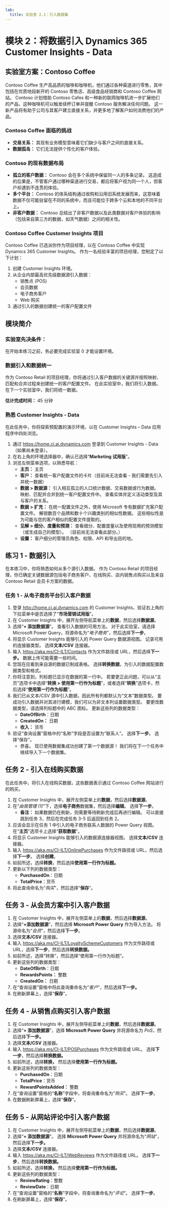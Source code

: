 ```yaml
---
lab:
  title: 实验室 2.1：引入数据集
---
```


# 模块 2：将数据引入 Dynamics 365 Customer Insights - Data

## 实验室方案：Contoso Coffee
Contoso Coffee 生产高品质的咖啡和咖啡机，他们通过各种渠道进行零售，其中包括在优质地段新开的 Contoso 零售店、高级食品经销商和 Contoso Coffee 网站。 Contoso 计划借助 Contoso Cafes 和一种新的联网咖啡机进一步扩展他们的产品，这种咖啡机可以触发续杯订单并提醒 Contoso 服务解决任何问题。 这一新产品将有助于公司与其客户建立直接关系，并更多地了解客户如何消费他们的产品。

### Contoso Coffee 面临的挑战
- **交易关系：** 其现有业务模型意味着它们缺少与客户之间的直接关系。
- **数据孤岛：** 它们无法提供个性化的客户体验。

### Contoso 的现有数据布局
- **孤立的客户数据：** Contoso 会在多个系统中保留同一人的多条记录。 这造成的后果是，不管客户通过哪种渠道进行交易，都应将客户视为同一个人，但客户却遇到不连贯的体验。
- **多个平台：** Contoso 的体系结构通过收购和沿用旧系统发展而来，这意味着数据不仅可能驻留在不同的系统中，而且可能位于跨多个云和本地的不同平台上。
- **非客户数据：** Contoso 总结出了非客户数据以及此类数据对客户体验的影响（包括来自第三方的数据，如天气数据）之间的相关性。

### Contoso Coffee Customer Insights 项目
Contoso Coffee 已选派你作为项目经理，以在 Contoso Coffee 中实现 Dynamics 365 Customer Insights。 作为一名经验丰富的项目经理，您制定了以下计划：
1. 创建 Customer Insights 环境。
2. 从企业内部最高优先级数据源引入数据：
   - 销售点 (POS)
   - 会员数据
   - 电子商务客户
   - Web 购买
3. 通过引入的数据创建统一的客户配置文件

## 模块简介

### 实验室先决条件：
在开始本练习之前，务必要完成实验室 0 才能设置环境。

### 数据引入和数据统一
作为 Contoso Retail 的项目经理，你将通过引入客户数据的关键源并按照映射、匹配和合并过程来创建统一的客户配置文件。 在此实验室中，我们将引入数据。 在下一个实验室中，我们将统一数据。

**估计完成时间：** 45 分钟

### 熟悉 Customer Insights - Data
在此任务中，你将探索预配置的演示环境，以在 Customer Insights – Data 应用程序中四处浏览。
1. 通过 https://home.ci.ai.dynamics.com 登录到 Customer Insights - Data（如果尚未登录）。
2. 在右上角的环境选择器中，确认已选择“**Marketing 试用版**”。
3. 浏览左侧菜单选项，以熟悉导航：
   - **主页：** 主页
   - **客户：** 查看统一客户配置文件的卡片（目前尚无法查看 - 我们需要先引入并统一数据）
   - **数据 > 数据源：** 引入相互孤立的人口统计数据、交易数据或行为数据。 映射、匹配并合并到统一客户配置文件中。 查看实体并定义活动类型及其与客户的关系。
   - **数据 > 扩充：** 在统一配置文件之外，使用 Microsoft 专有数据扩充客户配置文件。 解锁数百个品牌和数十个兴趣类别的相似性数据。 这些相似性是为可能与您的客户相似的配置文件提取的。
   - **见解 > 细分、度量和预测：** 查看细分、配置度量以及使用现用的预测模型（或生成自己的模型）。 （目前尚无法查看此部分。）
   - **设置：** 客户细分的管理员角色、权限、API 和导出目的地。

## 练习 1 - 数据引入
在本练习中，你将熟悉如何从多个源引入数据。 作为 Contoso Retail 的项目经理，你已确定关键数据源包括电子商务客户、在线购买、店内销售点购买以及来自 Contoso Retail 会员卡方案的数据。

### 任务 1 - 从电子商务平台引入客户数据
1. 登录 http://home.ci.ai.dynamics.com 的 Customer Insights，验证右上角的下拉菜单中是否选择了“**市场营销试用版**”。
2. 在 Customer Insights 中，展开左侧导航菜单上的**数据**，然后选择**数据源**。
3. 选择“**+ 添加数据源**”。 查看引入数据的可用方法。 对于此实验室，请选择 Microsoft Power Query，将源命名为“*电子商务*”，然后选择**下一步**。
4. 将显示 Customer Insights 能够引入的 Power Query 数据源视图。 记录可用的连接器类型。 选择**文本/CSV** 连接器。
5. 输入 https://aka.ms/CI-ILT/Contacts 作为文件路径或 URL，然后选择**下一步。** 数据上传可能需要一些时间。
6. 您现在应看到来自源的数据已制成表格。 选择**转换数据**，为引入的数据配置数据类型和格式。
7. 你将注意到，列标题已显示在数据的第一行中。 若要更正此问题，可以从“主页”选项卡中选择“**转换 > 使用第一行作为标题**”，或者选择“**转换**”选项卡，然后选择“**使用第一行作为标题**”。
8. 我们已从文本/CSV 源中引入数据，因此所有列都默认为“文本”数据类型。 要成功引入数据并对其进行建模，我们可以为非文本列设置数据类型。 要更改数据类型，请选择列标题中的 ABC 图标。 更新这些列的数据类型：
   - **DateOfBirth**：日期
   - **CreatedOn：** 日期
   - **收入：** 货币
9. 验证“查询设置”窗格中的“名称”字段是否设置为“联系人”。 选择**下一步**。 选择“保存”。
   - 恭喜。 现已使用数据集成功创建了第一个数据源！ 我们将在下一个任务中继续导入下一个数据集。

## 任务 2 - 引入在线购买数据
在此任务中，将引入在线购买数据，这些数据表示通过 Contoso Coffee 网站进行的购买。

1. 在 Customer Insights 中，展开左侧菜单上的**数据**，然后选择**数据源**。
2. 在“*由我管理 (1)*”下，选择**电子商务**数据集，然后选择**编辑**。 选择**下一步**。
   - **备注：** 如果数据仍在刷新，则需要等待刷新完成后再进行编辑。 可以直接跳到任务 3，然后在完成任务 3-5 后返回到任务 2。
3. 应该会显示在任务 1 中引入的电子商务联系人数据的 Power Query 视图。 在“**主页**”选项卡上选择“**获取数据**”。
4. 将显示 Customer Insights 能够引入的数据源连接器视图。 选择**文本/CSV** 连接器。
5. 输入 https://aka.ms/CI-ILT/OnlinePurchases 作为文件路径或 URL，然后选择**下一步**。 选择**创建**。
6. 如前所述，选择**转换**，然后选择**使用第一行作为标题。**
7. 更新以下列的数据类型：
   - **PurchasedOn**：日期
   - **TotalPrice**：货币
8. 将此查询命名为“*购买*”，然后选择“**保存**”。

## 任务 3 - 从会员方案中引入客户数据
1. 在 Customer Insights 中，展开左侧菜单上的**数据**，然后选择**数据源**。
2. 选择“**+添加数据源**”，然后选择 **Microsoft Power Query** 作为导入方法。 将源命名为“*会员*”，然后选择**下一步**。
3. 选择**文本/CSV** 连接器。
4. 输入 https://aka.ms/CI-ILT/LoyaltySchemeCustomers 作为文件路径或 URL，选择**下一步**，然后选择**转换数据。**
5. 如前所述，选择“转换”，然后选择“使用第一行作为标题”。
6. 更新这些列的数据类型：
   - **DateOfBirth**：日期
   - **RewardsPoints：** 整数
   - **CreatedOn：** 日期
7. 在“查询设置”窗格中将此查询重命名为“*客户*”，然后选择**下一步。**
8. 在刷新屏幕上，选择“**保存**”。

## 任务 4 - 从销售点购买引入客户数据
1. 在 Customer Insights 中，展开左侧导航菜单上的**数据**，然后选择**数据源**。
2. 选择“**+ 添加数据源**”，选择 **Microsoft Power Query** 并将源命名为 *PoS*，然后选择**下一步。**
3. 选择**文本/CSV** 连接器。
4. 输入 https://aka.ms/CI-ILT/POSPurchases 作为文件路径或 URL。 选择**下一步**，然后选择**转换数据。**
5. 如前所述，选择**转换，** 然后选择**使用第一行作为标题。**
6. 更新这些列的数据类型：
   - **PurchasedOn**：日期
   - **TotalPrice**：货币
   - **RewardPointsAdded：** 整数
7. 在“查询设置”窗格的“**名称**”字段中，将查询重命名为“*购买*”。 选择**下一步**。
8. 在数据刷新屏幕上，选择“**保存**”。

## 任务 5 - 从网站评论中引入客户数据
1. 在 Customer Insights 中，展开左侧导航菜单上的**数据**，然后选择**数据源**。
2. 选择“**+ 添加数据源**”。 选择 **Microsoft Power Query** 并将源命名为“*网站*”，然后选择**下一步。**
3. 选择**文本/CSV** 连接器。
4. 输入 https://aka.ms/CI-ILT/WebReviews 作为文件路径或 URL。 选择**下一步**，然后选择**转换数据。**
5. 如前所述，选择**转换，** 然后选择**使用第一行作为标题。**
6. 更新这些列的数据类型：
   - **ReviewRating**：整数
   - **ReviewDate**：日期
7. 在“查询设置”窗格的“**名称**”字段中，将查询重命名为“*评论*”。 选择**下一步**。
8. 在刷新屏幕上，选择“**保存**”。
